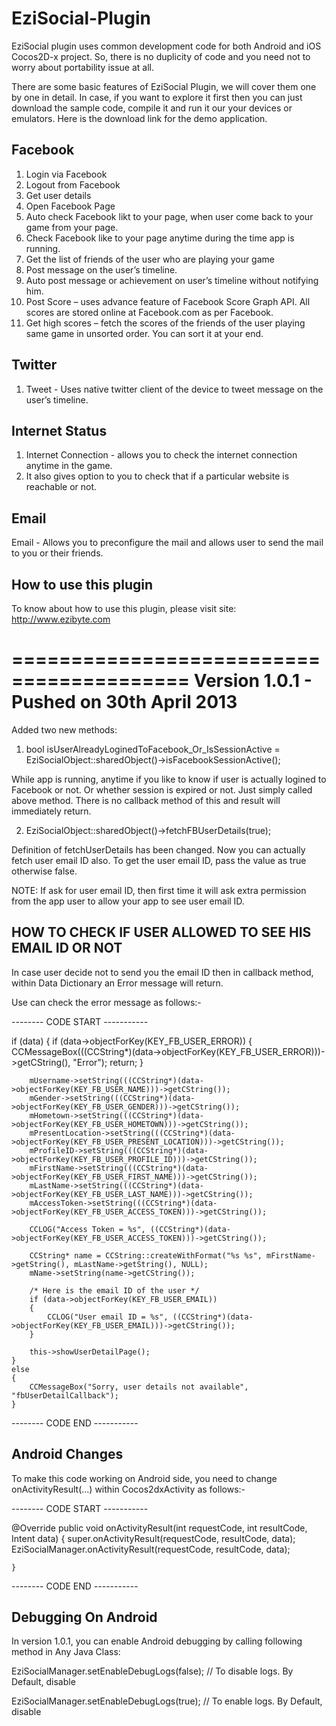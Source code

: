 EziSocial-Plugin
================

EziSocial plugin uses common development code for both Android and iOS Cocos2D-x project. So, there is no duplicity of code and you need not to worry about portability issue at all.

There are some basic features of EziSocial Plugin, we will cover them one by one in detail. In case, if you want to explore it first then you can just download the sample code, compile it and run it our your devices or emulators. Here is the download link for the demo application.

Facebook
--------
1. Login via Facebook
2. Logout from Facebook
3. Get user details
4. Open Facebook Page
5. Auto check Facebook likt to your page, when user come back to your game from your page.
6. Check Facebook like to your page anytime during the time app is running.
7. Get the list of friends of the user who are playing your game
8. Post message on the user’s timeline.
9. Auto post message or achievement on user’s timeline without notifying him.
10. Post Score – uses advance feature of Facebook Score Graph API. All scores are stored online at Facebook.com as per Facebook.
11. Get high scores – fetch the scores of the friends of the user playing same game in unsorted order. You can sort it at your end.

Twitter
-------
1. Tweet - Uses native twitter client of the device to tweet message on the user’s timeline.

Internet Status
---------------
1. Internet Connection - allows you to check the internet connection anytime in the game. 
2. It also gives option to you to check that if a particular website is reachable or not.

Email
-----
Email - Allows you to preconfigure the mail and allows user to send the mail to you or their friends.

How to use this plugin
----------------------
To know about how to use this plugin, please visit site: http://www.ezibyte.com


=========================================
Version 1.0.1 - Pushed on 30th April 2013
=========================================

Added two new methods:

1. bool isUserAlreadyLoginedToFacebook_Or_IsSessionActive = EziSocialObject::sharedObject()->isFacebookSessionActive();

While app is running, anytime if you like to know if user is actually logined to Facebook or not. Or whether session is expired or not. Just simply called above method.
There is no callback method of this and result will immediately return.

2. EziSocialObject::sharedObject()->fetchFBUserDetails(true);

Definition of fetchUserDetails has been changed. Now you can actually fetch user email ID also. To get the user email ID, pass the value as true otherwise false.

NOTE: If ask for user email ID, then first time it will ask extra permission from the app user to allow your app to see user email ID.

HOW TO CHECK IF USER ALLOWED TO SEE HIS EMAIL ID OR NOT
-------------------------------------------------------

In case user decide not to send you the email ID then in callback method, within Data Dictionary an Error message will return.

Use can check the error message as follows:-

-------- CODE START -----------

if (data)
    {
        if (data->objectForKey(KEY_FB_USER_ERROR))
        {
            CCMessageBox(((CCString*)(data->objectForKey(KEY_FB_USER_ERROR)))->getCString(), "Error");
            return;
        }
        
        mUsername->setString(((CCString*)(data->objectForKey(KEY_FB_USER_NAME)))->getCString());
        mGender->setString(((CCString*)(data->objectForKey(KEY_FB_USER_GENDER)))->getCString());
        mHometown->setString(((CCString*)(data->objectForKey(KEY_FB_USER_HOMETOWN)))->getCString());
        mPresentLocation->setString(((CCString*)(data->objectForKey(KEY_FB_USER_PRESENT_LOCATION)))->getCString());
        mProfileID->setString(((CCString*)(data->objectForKey(KEY_FB_USER_PROFILE_ID)))->getCString());
        mFirstName->setString(((CCString*)(data->objectForKey(KEY_FB_USER_FIRST_NAME)))->getCString());
        mLastName->setString(((CCString*)(data->objectForKey(KEY_FB_USER_LAST_NAME)))->getCString());
        mAccessToken->setString(((CCString*)(data->objectForKey(KEY_FB_USER_ACCESS_TOKEN)))->getCString());
        
        CCLOG("Access Token = %s", ((CCString*)(data->objectForKey(KEY_FB_USER_ACCESS_TOKEN)))->getCString());
        
        CCString* name = CCString::createWithFormat("%s %s", mFirstName->getString(), mLastName->getString(), NULL);
        mName->setString(name->getCString());
        
        /* Here is the email ID of the user */
        if (data->objectForKey(KEY_FB_USER_EMAIL))
        {
            CCLOG("User email ID = %s", ((CCString*)(data->objectForKey(KEY_FB_USER_EMAIL)))->getCString());
        }
        
        this->showUserDetailPage();
    }
    else
    {
        CCMessageBox("Sorry, user details not available", "fbUserDetailCallback");
    }

-------- CODE END -----------

Android Changes
---------------

To make this code working on Android side, you need to change onActivityResult(...) within Cocos2dxActivity as follows:-

-------- CODE START -----------

@Override
  public void onActivityResult(int requestCode, int resultCode, Intent data)
	{
		super.onActivityResult(requestCode, resultCode, data);
		EziSocialManager.onActivityResult(requestCode, resultCode, data);
		
	}

-------- CODE END -----------


Debugging On Android
--------------------

In version 1.0.1, you can enable Android debugging by calling following method in Any Java Class:

EziSocialManager.setEnableDebugLogs(false); // To disable logs. By Default, disable

EziSocialManager.setEnableDebugLogs(true); // To enable logs. By Default, disable

